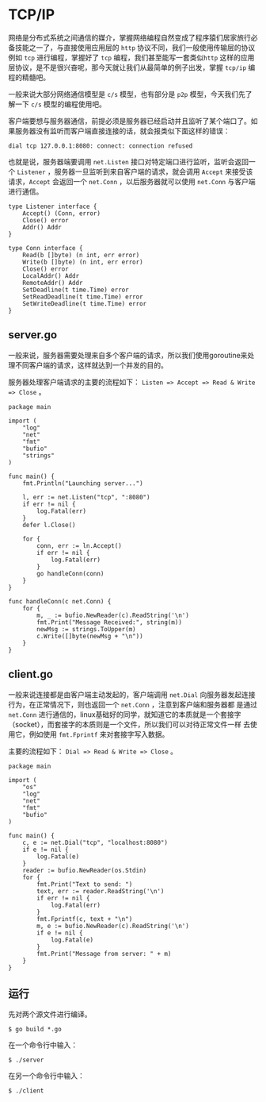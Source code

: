 # TCP/IP
  网络是分布式系统之间通信的媒介，掌握网络编程自然变成了程序猿们居家旅行必备技能之一了，与直接使用应用层的 `http` 协议不同，我们一般使用传输层的协议
例如 `tcp` 进行编程，掌握好了 `tcp` 编程，我们甚至能写一套类似`http` 这样的应用层协议，是不是很兴奋呢，那今天就让我们从最简单的例子出发，掌握 
`tcp/ip` 编程的精髓吧。

  一般来说大部分网络通信模型是 `c/s` 模型，也有部分是 `p2p` 模型，今天我们先了解一下 `c/s` 模型的编程使用吧。

  客户端要想与服务器通信，前提必须是服务器已经启动并且监听了某个端口了。如果服务器没有监听而客户端直接连接的话，就会报类似下面这样的错误：

  `dial tcp 127.0.0.1:8080: connect: connection refused`
 
  也就是说，服务器端要调用 `net.Listen` 接口对特定端口进行监听，监听会返回一个 `Listener` ，服务器一旦监听到来自客户端的请求，就会调用 `Accept`
来接受该请求，`Accept` 会返回一个 `net.Conn` ，以后服务器就可以使用 `net.Conn` 与客户端进行通信。

```golang
type Listener interface {
    Accept() (Conn, error)
    Close() error
    Addr() Addr
}

type Conn interface {
    Read(b []byte) (n int, err error)
    Write(b []byte) (n int, err error)
    Close() error
    LocalAddr() Addr
    RemoteAddr() Addr
    SetDeadline(t time.Time) error
    SetReadDeadline(t time.Time) error
    SetWriteDeadline(t time.Time) error
}
```

## server.go

  一般来说，服务器需要处理来自多个客户端的请求，所以我们使用goroutine来处理不同客户端的请求，这样就达到一个并发的目的。

  服务器处理客户端请求的主要的流程如下：
  `Listen => Accept => Read & Write => Close` 。

```golang
package main 

import (
    "log"
    "net"
    "fmt"
    "bufio"
    "strings"
)

func main() {
    fmt.Println("Launching server...")

    l, err := net.Listen("tcp", ":8080")
    if err != nil {
        log.Fatal(err)
    }
    defer l.Close()

    for {
        conn, err := ln.Accept()
        if err != nil {
            log.Fatal(err)
        }
        go handleConn(conn)
    }
}

func handleConn(c net.Conn) {
    for {
        m, _ := bufio.NewReader(c).ReadString('\n')
        fmt.Print("Message Received:", string(m))
        newMsg := strings.ToUpper(m)
        c.Write([]byte(newMsg + "\n"))
    } 
}
```

## client.go

  一般来说连接都是由客户端主动发起的，客户端调用 `net.Dial` 向服务器发起连接行为，在正常情况下，则也返回一个 `net.Conn` ，注意到客户端和服务器都
是通过 `net.Conn` 进行通信的，linux基础好的同学，就知道它的本质就是一个套接字（socket），而套接字的本质则是一个文件，所以我们可以对待正常文件一样
去使用它，例如使用 `fmt.Fprintf` 来对套接字写入数据。

  主要的流程如下： 
  `Dial => Read & Write => Close` 。

```golang
package main

import (
    "os"
    "log"
    "net"
    "fmt"
    "bufio"
)

func main() {
    c, e := net.Dial("tcp", "localhost:8080")
    if e != nil {
        log.Fatal(e)
    }
    reader := bufio.NewReader(os.Stdin)
    for {
        fmt.Print("Text to send: ")
        text, err := reader.ReadString('\n')
        if err != nil {
            log.Fatal(err)
        }
        fmt.Fprintf(c, text + "\n")
        m, e := bufio.NewReader(c).ReadString('\n')
        if e != nil {
            log.Fatal(e)
        }
        fmt.Print("Message from server: " + m)
    }
}
```

## 运行
  先对两个源文件进行编译。
```
$ go build *.go
```

  在一个命令行中输入：

```
$ ./server
```

  在另一个命令行中输入：

```
$ ./client
```
